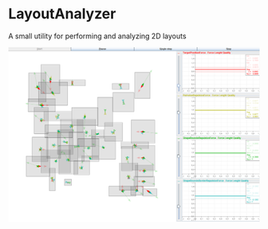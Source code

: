 # LayoutAnalyzer

A small utility for performing and analyzing 2D layouts

![LayoutAnalyzerScreenshot01.png](/screenshots/LayoutAnalyzerScreenshot02.png)
